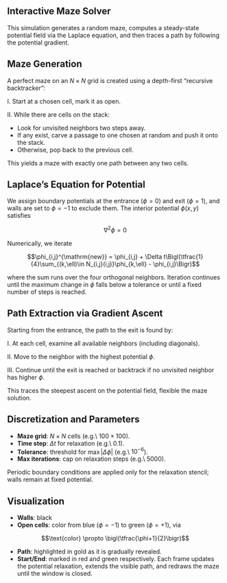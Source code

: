 ## Interactive Maze Solver

This simulation generates a random maze, computes a steady-state potential field via the Laplace equation, and then traces a path by following the potential gradient.

## Maze Generation

A perfect maze on an $N\times N$ grid is created using a depth-first “recursive backtracker”:

I. Start at a chosen cell, mark it as open.

II. While there are cells on the stack:

* Look for unvisited neighbors two steps away.
* If any exist, carve a passage to one chosen at random and push it onto the stack.
* Otherwise, pop back to the previous cell.

This yields a maze with exactly one path between any two cells.

## Laplace’s Equation for Potential

We assign boundary potentials at the entrance ($\phi=0$) and exit ($\phi=1$), and walls are set to $\phi=-1$ to exclude them.  The interior potential $\phi(x,y)$ satisfies

$$\nabla^2 \phi = 0$$

Numerically, we iterate

$$\phi_{i,j}^{\mathrm{new}} = \phi_{i,j} + \Delta t\Bigl(\tfrac{1}{4}\sum_{(k,\ell)\in N_{i,j}(i,j)}\phi_{k,\ell} - \phi_{i,j}\Bigr)$$

where the sum runs over the four orthogonal neighbors.  Iteration continues until the maximum change in $\phi$ falls below a tolerance or until a fixed number of steps is reached.

## Path Extraction via Gradient Ascent

Starting from the entrance, the path to the exit is found by:

I. At each cell, examine all available neighbors (including diagonals).

II. Move to the neighbor with the highest potential $\phi$.

III. Continue until the exit is reached or backtrack if no unvisited neighbor has higher $\phi$.

This traces the steepest ascent on the potential field, flexible the maze solution.

## Discretization and Parameters

* **Maze grid**: $N\times N$ cells (e.g.\ $100\times100$).
* **Time step**: $\Delta t$ for relaxation (e.g.\ 0.1).
* **Tolerance**: threshold for $\max|\Delta\phi|$ (e.g.\ $10^{-6}$).
* **Max iterations**: cap on relaxation steps (e.g.\ 5000).

Periodic boundary conditions are applied only for the relaxation stencil; walls remain at fixed potential.

## Visualization

* **Walls**: black
* **Open cells**: color from blue ($\phi=-1$) to green ($\phi=+1$), via

$$\text{color} \propto \bigl(\tfrac{\phi+1}{2}\bigr)$$

* **Path**: highlighted in gold as it is gradually revealed.
* **Start/End**: marked in red and green respectively.
Each frame updates the potential relaxation, extends the visible path, and redraws the maze until the window is closed.
